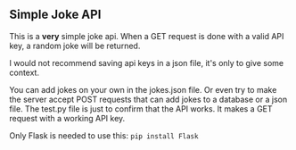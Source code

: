 ## Simple Joke API
This is a __very__ simple joke api. When a GET request is done with a valid API key, a random joke will be returned.

I would not recommend saving api keys in a json file, it's only to give some context.

You can add jokes on your own in the jokes.json file. Or even try to make the server accept POST requests that can add jokes to a database or a json file.
The test.py file is just to confirm that the API works. It makes a GET request with a working API key.

Only Flask is needed to use this:
```pip install Flask```
